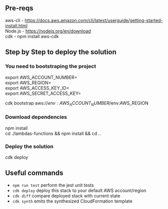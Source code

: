 ## Pre-reqs
aws-cli - https://docs.aws.amazon.com/cli/latest/userguide/getting-started-install.html  
Node.js - https://nodejs.org/en/download  
cdk - npm install aws-cdk

## Step by Step to deploy the solution

### You need to bootstraping the project
export AWS_ACCOUNT_NUMBER=  
export AWS_REGION=  
export AWS_ACCESS_KEY_ID=  
export AWS_SECRET_ACCESS_KEY=  

cdk bootstrap aws://$env:AWS_ACCOUNT_NUMBER/$env:AWS_REGION

### Download dependencies
npm install  
cd ./lambdas-functions && npm install && cd ..

### Deploy the solution
cdk deploy

## Useful commands
* `npm run test`         perform the jest unit tests
* `cdk deploy`           deploy this stack to your default AWS account/region
* `cdk diff`             compare deployed stack with current state
* `cdk synth`            emits the synthesized CloudFormation template

